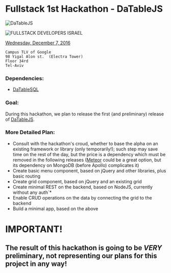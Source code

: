 
# Fullstack 1st Hackathon - DaTableJS
![DaTableJS](http://netmask.it/DaTable.jpg)

![FULLSTACK DEVELOPERS ISRAEL](https://a248.e.akamai.net/secure.meetupstatic.com/photos/event/1/3/4/e/global_448264942.jpeg)

[Wednesday, December 7, 2016](https://www.meetup.com/full-stack-developer-il/events/230141038/)
```
Campus TLV of Google
98 Yigal Alon st.  (Electra Tower)
Floor 34rd
Tel-Aviv
```
### Dependencies:
- [DaTableSQL](https://github.com/marmor/datable.sql)

### Goal:
During this hackathon, we plan to release the first (and preliminary) release of [DaTableJS](https://github.com/marmor/datable.js).

### More Detailed Plan:
- Consult with the hackathon's croud, whether to base the alpha on an existing framework or library (only temporarily!); such step may save time on the rest of the day, but the price is a dependency which must be removed in the following releases ([Meteor](https://www.meteor.com) could be a great option, but its dependency on MongoDB (before Apollo) complicates it)
- Create basic menu component, based on jQuery and other libraries, plus basic routing
- Create grid component, based on jQuery and an existing grid
- Create minimal REST on the backend, based on NodeJS, currently without any auth`*
- Enable CRUD operations on the data by connecting the grid to the backend
- Build a minimal app, based on the above

# IMPORTANT!
## The result of this hackathon is going to be *VERY* preliminary, not representing our plans for this project in any way!
